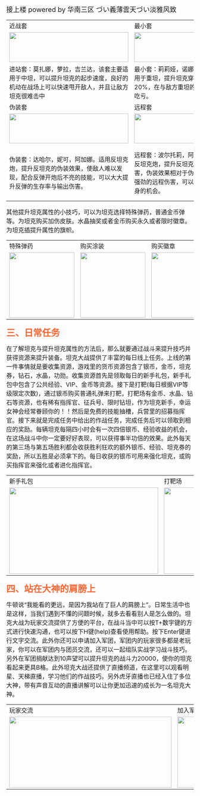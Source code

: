 <div>
    <p>
        <font size=4>接上楼 powered by 华南三区 づい義薄雲天づい淡雅风致</font>
    </p>
<table>
    <tr><td>近战套</td><td>最小套</td><td>暴击套</td>
    </tr>
    <tr>
        <td>
           	<div align=center><img src=https://i.loli.net/2020/03/02/NOs9RtTk2XYHgja.png width=320 height=80></div>
        </td>
        <td>
            <div align=center><img src=https://i.loli.net/2020/03/02/4tW6rMH92xCvwfK.png width=320 height=80></div>
        </td>
         <td>
             <div align=center><img src=https://i.loli.net/2020/03/02/Jfjivmsreb63EAF.png width=320 height=80></div>
        </td>
    </tr>
    <tr>
        <td>进站套：莫扎娜，萝拉，吉兰达，该套主要适用于中坦，可以提升坦克的起步速度，良好的机动在战场上可以快速甩开敌人，并且让敌方坦克很难击中</td>
        <td>最小套：莉莉娅，诺娜，吉兰达，该套主要应用于重坦，提升坦克穿透力，提升血量20%，在与敌方重坦的对线过程中可以毫不吃亏。</td>
        <td>暴击套：萨萨提，扎维娜，薇尔，该套应用于重坦，提升坦克的暴击率与血量，暴击伤害加成高，可以一炮把敌军打疼，两发把对方送回车库。</td>
    </tr>
    <tr>
        <td>伪装套</td><td>远程套</td><td>爆伤套</td>
    </tr>
     <tr>
        <td>
            <div align=center><img src=https://i.loli.net/2020/03/02/yU6lWoKSOw1dzcq.png width=320 height=80></div>
        </td>
        <td>
            <div align=center><img src=https://i.loli.net/2020/03/02/lKnRi4HfCxrGBk9.png width=320 height=80></div>
        </td>
         <td>
             <div align=center> <img src=https://i.loli.net/2020/03/02/JKS2O58sUVFkm9H.png width=320 height=80></div>
        </td>
    </tr>
    <tr>
        <td>伪装套：达哈尔，妮可，阿加娜。适用反坦克炮，提升反坦克的伪装效果，使敌人难以发现，配合反弹开炮后不亮的技能，可以大大提升反弹的生存率与输出伤害。
        </td>
        <td>远程套：波尔托莉，阿龙莉斯，扎维卡。适用反坦克炮，提升反坦克的伪装效果与远程伤害，伪装效果相对于伪装套差了一些，但依靠强劲的远程伤害，可以一击致命，不给敌方近身的机会。
        </td>
        <td>爆伤套：海蒂公主(领土)，科十金娜(领土)，莉斯(领土)。适用中坦，爆伤套可谓是时代的弄潮儿，是目前最强的指挥官组合，该套指挥官提升了坦克的暴击率与暴击伤害，配合中坦的蓄力一击，用实力定义了什么叫一炮转乾坤。
        </td>
    </tr>
</table>
</div>
<p>
    <font size=3>其他提升坦克属性的小技巧，可以为坦克选择特殊弹药，普通金币弹等。为坦克购买加伤皮肤。水晶抽奖或者金币购买永久或者限时徽章。为坦克插提升属性的旗帜。</font>
</p>
<table>
    <tr>
        <td>特殊弹药</td>
        <td>购买涂装</td>
        <td>购买徽章</td>
        <td>获得旗帜</td>
    </tr>
    <tr>
        <td><div align=center><img src=https://i.loli.net/2020/03/02/E463bc5ZV2vzOwm.png  witdh=295 height=175></div></td>
        <td><div align=center><img src=https://i.loli.net/2020/03/02/T9KmOietQgR2ZYo.png witdh=297 height=175></div></td>
        <td><div align=center><img src=https://i.loli.net/2020/03/02/7CGunjozNtQ5lEv.png witdh=297 height=175></div></td>
        <td><div align=center><img src=https://i.loli.net/2020/03/02/fIme1bEuLPWTwVO.png witdh=297 height=175></div></td>
    </tr>
</table>
<div>
    <b>
        <font size=5 color=#FF6633>三、日常任务</font>
    </b>
    <br/>
    <p>
        <font size=3>在了解坦克与提升坦克属性的方法后，那么就要通过战斗来提升技巧并获得资源来提升装备。坦克大战提供了丰富的每日线上任务。上线的第一件事情就是要收集资源，游戏里的货币资源包含了银币，金币，坦克券，钻石，水晶，功勋。收集资源首先是领取每日的新手礼包，新手礼包中包含了公共经验、VIP、金币等资源。接下是打靶(每日根据VIP等级限定次数)，通过银币购买普通礼弹来打靶，打靶场有金币、水晶、钻石等资源，也有稀有指挥官、征兵号、限时钻坦，作为坦克新手，幸运女神会经常眷顾你的！！然后是免费的技能抽槽，兵营里的招募指挥官。接下来就是完成任务中给出的作战任务，完成任务后可以领取到相应的奖励。每辆坦克每隔四小时会有一次四倍银币、经验收益的机会，在这场战斗中你一定要好好表现，可以获得事半功倍的效果。此外每天的第三场与第五场胜利都会收获胜利狂欢的额外银币、经验、坦克券的奖励，所以五胜是必须拿下的。每日收获的银币可用来强化坦克，或购买指挥官来强化或者进化指挥官。</font>
    </p>
    <table>
        <tr>
            <td>新手礼包</td>
            <td>打靶场</td>
            <td>每日任务</td>
        </tr>
        <tr>
            <td><div align=center>
                <img src=https://i.loli.net/2020/03/02/x31kDGsWShrZOcV.png width=400 height=231>
                </div></td>
            <td><div align=center>
                <img src=https://i.loli.net/2020/03/02/1PWSe9lqYCbvdoO.png width=206 height=231>
                </div></td>
            <td><div align=center>
                <img src=https://i.loli.net/2020/03/02/E2QZj6m1rTAXWyP.png width=386 height=231>
                </div></td>
        </tr>
    </table>
    <b>
        <font size=5 color=#FF6633>四、站在大神的肩膀上</font>
    </b>
    <br/>
    <p>
        <font size=3>牛顿说“我能看的更远，是因为我站在了巨人的肩膀上”。日常生活中也是这样，当我们遇到不懂的问题时候，就多去看看别人是怎么做的。坦克大战为玩家交流提供了方便的平台，在战斗当中可以按T+数字键的方式进行快速沟通，也可以按下H键(help)查看使用帮助。按下Enter键进行文字交流。此外你还可以申请加入军团，军团内的玩家很多都是老玩家，你可以在军团内与团员交流，还可以一起组队实战学习战斗技巧。另外在军团捐献达到10声望可以提升坦克的战斗力20000，使你的坦克看起来更具B格。此外坦克大战还提供了直播频道，在这里可以观看明星、天梯直播，学习他们的作战技巧。另外虎牙直播也已经入住了多位大神，带有声音互动的直播讲解可以让你更加迅速的成长为一名坦克大神。
        </font>
    </p>
    <table>
        <tr>
            <td>玩家交流</td><td>加入军团</td><td>观战直播</td>
        </tr>
        <tr>
            <td><div align=center><img src=https://i.loli.net/2020/03/02/4XzoM261AxQvlcf.png width=436 height=190></div></td>
            <td><div align=center><img src=https://i.loli.net/2020/03/02/Ejuz7CGiXRmxS1f.png width=429 height=190></div></td>
            <td><div align=center><img src=https://i.loli.net/2020/03/02/BG4Ea9IdFyXP3Hv.png width=349 height=190></div></td>
        </tr>
    </table>
</div>




